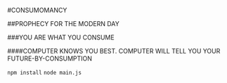 #CONSUMOMANCY

##PROPHECY FOR THE MODERN DAY

###YOU ARE WHAT YOU CONSUME

####COMPUTER KNOWS YOU BEST. COMPUTER WILL TELL YOU YOUR FUTURE-BY-CONSUMPTION

`npm install`
`node main.js`
